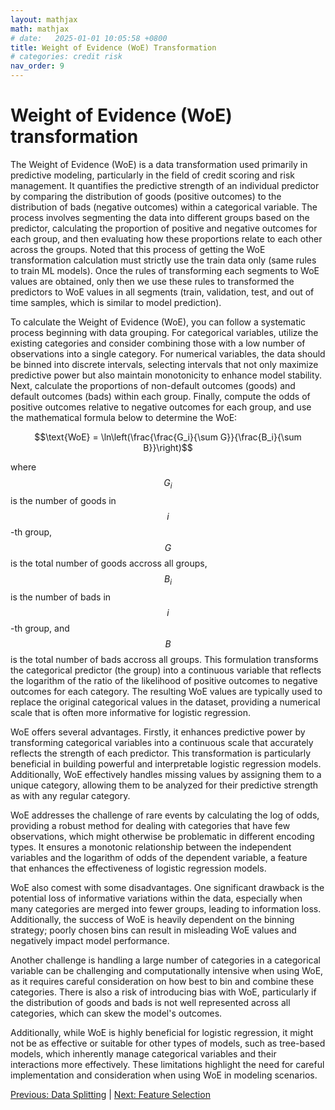 ```yaml
---
layout: mathjax
math: mathjax
# date:   2025-01-01 10:05:58 +0800
title: Weight of Evidence (WoE) Transformation
# categories: credit risk
nav_order: 9
---
```


# Weight of Evidence (WoE) transformation
The Weight of Evidence (WoE) is a data transformation used primarily in predictive modeling, particularly in the field of credit scoring and risk management. It quantifies the predictive strength of an individual predictor by comparing the distribution of goods (positive outcomes) to the distribution of bads (negative outcomes) within a categorical variable. The process involves segmenting the data into different groups based on the predictor, calculating the proportion of positive and negative outcomes for each group, and then evaluating how these proportions relate to each other across the groups. Noted that this process of getting the WoE transformation calculation must strictly use the train data only (same rules to train ML models). Once the rules of transforming each segments to WoE values are obtained, only then we use these rules to transformed the predictors to WoE values in all segments (train, validation, test, and out of time samples, which is similar to model prediction).

To calculate the Weight of Evidence (WoE), you can follow a systematic process beginning with data grouping. For categorical variables, utilize the existing categories and consider combining those with a low number of observations into a single category. For numerical variables, the data should be binned into discrete intervals, selecting intervals that not only maximize predictive power but also maintain monotonicity to enhance model stability. Next, calculate the proportions of non-default outcomes (goods) and default outcomes (bads) within each group. Finally, compute the odds of positive outcomes relative to negative outcomes for each group, and use the mathematical formula below to determine the WoE:

$$\text{WoE} = \ln\left(\frac{\frac{G_i}{\sum G}}{\frac{B_i}{\sum B}}\right)$$

where $$G_i$$ is the number of goods in $$i$$-th group, $$G$$ is the total number of goods accross all groups, $$B_i$$ is the number of bads in $$i$$-th group, and $$B$$ is the total number of bads accross all groups. This formulation transforms the categorical predictor (the group) into a continuous variable that reflects the logarithm of the ratio of the likelihood of positive outcomes to negative outcomes for each category. The resulting WoE values are typically used to replace the original categorical values in the dataset, providing a numerical scale that is often more informative for logistic regression.

WoE offers several advantages. Firstly, it enhances predictive power by transforming categorical variables into a continuous scale that accurately reflects the strength of each predictor. This transformation is particularly beneficial in building powerful and interpretable logistic regression models. Additionally, WoE effectively handles missing values by assigning them to a unique category, allowing them to be analyzed for their predictive strength as with any regular category.

WoE addresses the challenge of rare events by calculating the log of odds, providing a robust method for dealing with categories that have few observations, which might otherwise be problematic in different encoding types. It ensures a monotonic relationship between the independent variables and the logarithm of odds of the dependent variable, a feature that enhances the effectiveness of logistic regression models.

WoE also comest with some disadvantages. One significant drawback is the potential loss of informative variations within the data, especially when many categories are merged into fewer groups, leading to information loss. Additionally, the success of WoE is heavily dependent on the binning strategy; poorly chosen bins can result in misleading WoE values and negatively impact model performance.

Another challenge is handling a large number of categories in a categorical variable can be challenging and computationally intensive when using WoE, as it requires careful consideration on how best to bin and combine these categories. There is also a risk of introducing bias with WoE, particularly if the distribution of goods and bads is not well represented across all categories, which can skew the model's outcomes. 

Additionally, while WoE is highly beneficial for logistic regression, it might not be as effective or suitable for other types of models, such as tree-based models, which inherently manage categorical variables and their interactions more effectively. These limitations highlight the need for careful implementation and consideration when using WoE in modeling scenarios.

[Previous: Data Splitting](./data-splitting.md) | [Next: Feature Selection](./feature-selection.md)
